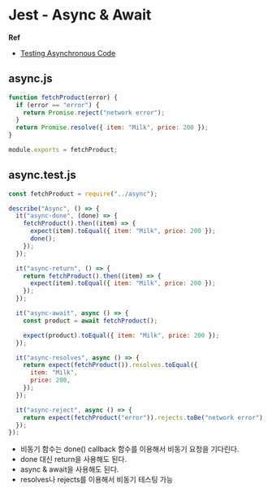 # Jest - Async & Await

**Ref**

* [Testing Asynchronous Code](https://jestjs.io/docs/asynchronous)

## async.js

```js
function fetchProduct(error) {
  if (error == "error") {
    return Promise.reject("network error");
  }
  return Promise.resolve({ item: "Milk", price: 200 });
}

module.exports = fetchProduct;
```

## async.test.js

```javascript
const fetchProduct = require("../async");

describe("Async", () => {
  it("async-done", (done) => {
    fetchProduct().then((item) => {
      expect(item).toEqual({ item: "Milk", price: 200 });
      done();
    });
  });

  it("async-return", () => {
    return fetchProduct().then((item) => {
      expect(item).toEqual({ item: "Milk", price: 200 });
    });
  });

  it("async-await", async () => {
    const product = await fetchProduct();

    expect(product).toEqual({ item: "Milk", price: 200 });
  });

  it("async-resolves", async () => {
    return expect(fetchProduct()).resolves.toEqual({
      item: "Milk",
      price: 200,
    });
  });

  it("async-reject", async () => {
    return expect(fetchProduct("error")).rejects.toBe("network error");
  });
});
```

* 비동기 함수는 done() callback 함수를 이용해서 비동기 요청을 기다린다.
* done 대신 return을 사용해도 된다.
* async & await을 사용해도 된다.
* resolves나 rejects를 이용해서 비동기 테스팅 가능
